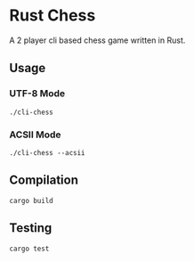 # Rust Chess

A 2 player cli based chess game written in Rust.

## Usage

### UTF-8 Mode

`./cli-chess`

### ACSII Mode

`./cli-chess --acsii`

## Compilation

`cargo build`

## Testing

`cargo test`
